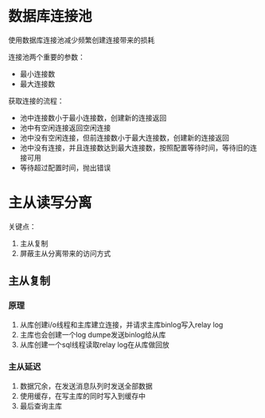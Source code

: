 # 数据库连接池

使用数据库连接池减少频繁创建连接带来的损耗

连接池两个重要的参数：
- 最小连接数
- 最大连接数

获取连接的流程：
- 池中连接数小于最小连接数，创建新的连接返回
- 池中有空闲连接返回空闲连接
- 池中没有空闲连接，但前连接数小于最大连接数，创建新的连接返回
- 池中没有连接，并且连接数达到最大连接数，按照配置等待时间，等待旧的连接可用
- 等待超过配置时间，抛出错误

# 主从读写分离

关键点：
1. 主从复制
2. 屏蔽主从分离带来的访问方式

## 主从复制

### 原理
1. 从库创建i/o线程和主库建立连接，并请求主库binlog写入relay log
2. 主库也会创建一个log dumpe发送binlog给从库
3. 从库创建一个sql线程读取relay log在从库做回放

### 主从延迟
1. 数据冗余，在发送消息队列时发送全部数据
2. 使用缓存，在写主库的同时写入到缓存中
3. 最后查询主库

